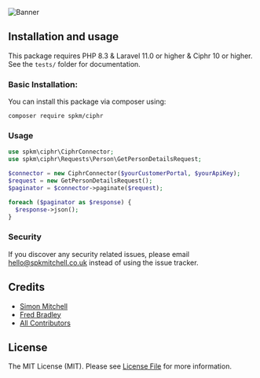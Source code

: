![Banner](https://banners.beyondco.de/spkm%5Cciphr.png?theme=dark&packageManager=composer+require&packageName=spkm%2Fciphr&pattern=temple&style=style_1&description=&md=1&showWatermark=1&fontSize=100px&images=https%3A%2F%2Flaravel.com%2Fimg%2Flogomark.min.svg)

## Installation and usage
This package requires PHP 8.3 & Laravel 11.0 or higher & Ciphr 10 or higher. See the `tests/` folder for documentation.

### Basic Installation:
You can install this package via composer using:
```
composer require spkm/ciphr
```

### Usage

```php
use spkm\ciphr\CiphrConnector;
use spkm\ciphr\Requests\Person\GetPersonDetailsRequest;

$connector = new CiphrConnector($yourCustomerPortal, $yourApiKey);
$request = new GetPersonDetailsRequest();
$paginator = $connector->paginate($request);

foreach ($paginator as $response) {
  $response->json();
}
```

### Security

If you discover any security related issues, please email hello@spkmitchell.co.uk instead of using the issue tracker.

## Credits

- [Simon Mitchell](https://github.com/spkm)
- [Fred Bradley](https://github.com/fredbradley)
- [All Contributors](../../contributors)

## License

The MIT License (MIT). Please see [License File](LICENSE.md) for more information.
